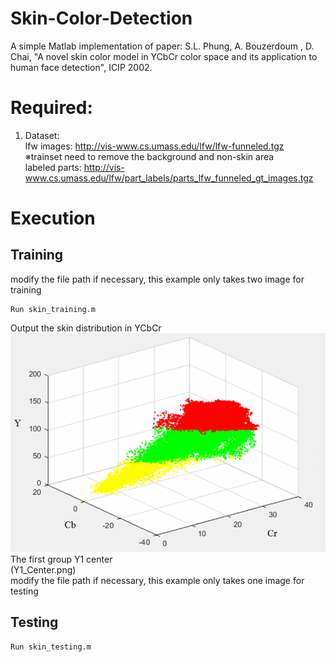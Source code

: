 # Skin-Color-Detection
A simple Matlab implementation of paper: S.L. Phung, A. Bouzerdoum
, D. Chai, "A novel skin color model in YCbCr color space and its application to human face detection", ICIP 2002.

# Required:
1. Dataset: <br>
lfw images: http://vis-www.cs.umass.edu/lfw/lfw-funneled.tgz <br>
※trainset need to remove the background and non-skin area <br>
labeled parts: http://vis-www.cs.umass.edu/lfw/part_labels/parts_lfw_funneled_gt_images.tgz

# Execution
## Training
modify the file path if necessary, this example only takes two image for training
```
Run skin_training.m
```
Output the skin distribution in YCbCr
<br>
![Skin distribution in YCbCr](Skin_model.png)
<br>
The first group Y1 center
<br>
(Y1_Center.png)
<br>
modify the file path if necessary, this example only takes one image for testing
## Testing
```
Run skin_testing.m
```

